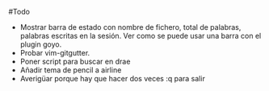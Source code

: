 #Todo 

- Mostrar barra de estado con nombre de fichero, total de palabras, palabras
escritas en la sesión. Ver como se puede usar una barra con el plugin goyo.
- Probar vim-gitgutter.
- Poner script para buscar en drae
- Añadir tema de pencil a airline
- Averigüar porque hay que hacer dos veces :q para salir

